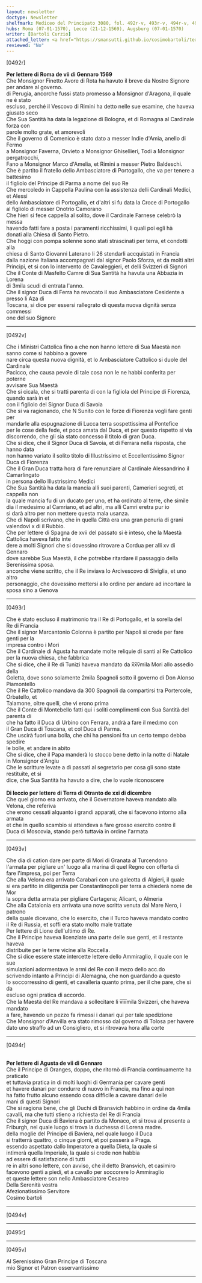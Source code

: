 ```yaml
---
layout: newsletter
doctype: Newsletter
shelfmark: Mediceo del Principato 3080, fol. 492r-v, 493r-v, 494r-v, 495r-v
hubs: Roma (07-01-1570), Lecce (21-12-1569), Augsburg (07-01-1570)
writer: [Bartoli Curzio]
attached_letter: <a href="https://smansutti.github.io/cosimobartoli/texts/2979_116/">2979_116</a>
reviewed: "No"
---
```


[0492r]  
  
  
<strong>Per lettere di Roma de vii di Gennaro 1569</strong>  
Che Monsignor Finetto Avore di Rota ha havuto il breve da Nostro Signore per andare al governo.  
di Perugia, ancorche fussi stato promesso a Monsignor d'Aragona, il quale ne è stato  
escluso, perché il Vescovo di Rimini ha detto nelle sue esamine, che haveva giusato seco  
Che Sua Santità ha data la legazione di Bologna, et di Romagna al Cardinale forza con  
parole molto grate, et amorevoli  
Che il governo di Comenico è stato dato a messer Indie d'Amia, anello di Fermo  
a Monsignor Faverna, Orvieto a Monsignor Ghisellieri, Todi a Monsignor pergatrocchi,  
Fano a Monsignor Marco d'Amelia, et Rimini a messer Pietro Baldeschi.  
Che è partito il fratello dello Ambasciatore di Portogallo, che va per tenere a battesimo  
il figliolo del Principe di Parma a nome del suo Re  
Che mercoledo in Cappella Paulina con la assistenza delli Cardinali Medici, et Alessi  
dello Ambasciatore di Portogallo, et d'altri si fu data la Croce di Portogallo  
al figliolo di messer Onotrio Camorano  
Che hieri si fece cappella al solito, dove il Cardinale Farnese celebrò la messa  
havendo fatti fare a posta i paramenti ricchissimi, li quali poi egli hà  
donati alla Chiesa di Santo Pietro.  
Che hoggi con pompa solenne sono stati strascinati per terra, et condotti alla  
chiesa di Santo Giovanni Laterano li 26 stendarli accquistati in Francia  
dalla nazione Italiana accompagnati dal signor Paolo Sforza, et da molti altri  
Principi, et si con lo intervento de Cavaleggieri, et delli Svizzeri di Signori  
Che il Conte di Masfelto Camre di Sua Santità ha havuta una Abbazia in Lorena  
di 3mila scudi di entrata l'anno.  
Che il signor Duca di Ferra ha revocato il suo Ambasciatore Cesidente a presso li Aza di  
Toscana, si dice per essersi rallegrato di questa nuova dignità senza commessi  
one del suo Signore  
  
---  

[0492v]  
  
  
Che i Ministri Cattolica fino a che non hanno lettere di Sua Maestà non sanno come si habbino a govere  
nare circa questa nuova dignità, et lo Ambasciatore Cattolico si duole del Cardinale  
Pacicco, che causa pevole di tale cosa non le ne habbi conferita per poterne  
avvisare Sua Maestà  
Che si cicala, che si tratti parenta di con la figliola del Principe di Fiorenza, quando sarà in et  
con il figliolo del Signor Duca di Savoia  
Che si va ragionando, che N Sunito con le forze di Fiorenza vogli fare genti per  
mandarle alla espugnazione di Lucca terra sospettissima al Pontefice  
per le cose della fede, et poca amata dal Duca, et per questo rispetto si via  
discorrendo, che gli sia stato concesso il titolo di gran Duca.  
Che si dice, che il Signor Duca di Savoia, et di Ferrara nella risposta, che hanno data  
non hanno variato il solito titolo di Illustrissimo et Eccellentissimo Signor Duca di Fiorenza  
Che il Gran Duca tratta hora di fare renunziare al Cardinale Alessandrino il Camarlingato  
in persona dello Illustrissimo Medici  
Che Sua Santità ha data la mancia alli suoi parenti, Camerieri segreti, et cappella non  
la quale mancia fu di un ducato per uno, et ha ordinato al terre, che simile  
dia il medesimo al Camriano, et ad altri, ma alli Camri eretra pur io  
si darà altro per non mettere questa mala usanza.  
Che di Napoli scrivano, che in quella Città era una gran penuria di grani  
valendovi x di il Rubbio.  
Che per lettere di Spagna de xvii del passato si è inteso, che la Maestà Cattolica haveva fatto inte  
dere a molti Signori che si dovessino ritrovare a Cordua per alli xv di Gennaro  
dove sarebbe Sua Maestà, il che potrebbe ritardare il passaggio della Serenissima sposa.  
ancorche viene scritto, che il Re inviava lo Arcivescovo di Siviglia, et uno altro  
personaggio, che dovessino mettersi allo ordine per andare ad incortare la  
sposa sino a Genova  
  
---  

[0493r]  
  
  
Che è stato escluso il matrimonio tra il Re di Portogallo, et la sorella del  
Re di Francia  
Che il signor Marcantonio Colonna è partito per Napoli si crede per fare genti per la  
impresa contro i Mori  
Che il Cardinale di Agusta ha mandate molte reliquie di santi al Re Cattolico  
per la nuova chiesa, che fabbrica  
Che si dice, che il Re di Tunizi haveva mandato da x̅x̅v̅mila Mori allo assedio della  
Goletta, dove sono solamente 2mila Spagnoli sotto il governo di Don Alonso Piamontello  
Che il Re Cattolico mandava da 300 Spagnoli da compartirsi tra Portercole, Orbatello, et  
Talamone, oltre quelli, che vi erono prima  
Che il Conte di Montebello fatti qui i soliti complimenti con Sua Santità del parenta di  
che ha fatto il Duca di Urbino con Ferrara, andrà a fare il med:mo con  
il Gran Duca di Toscana, et col Duca di Parma.  
Che uscirà fuori una bolla, che chi ha pensioni fra un certo tempo debba spedire  
le bolle, et andare in abito  
Che si dice, che il Papa manderà lo stocco bene detto in la notte di Natale  
in Monsignor d'Angiu  
Che le scritture levate a dì passati al segretario per cosa gli sono state restituite, et si  
dice, che Sua Santità ha havuto a dire, che lo vuole riconoscere  
<br/><strong>Di leccio per lettere di Terra di Otranto de xxi di dicembre</strong>  
Che quel giorno era arrivato, che il Governatore haveva mandato alla Velona, che referiva  
che erono cessati alquanto i grandi apparati, che si facevono intorno alla armata  
et che in quello scambio si attendeva a fare grosso esercito contro il  
Duca di Moscovia, stando però tuttavia in ordine l'armata  
  
---  

[0493v]  
  
  
Che dia di cation dare per parte di Mori di Granata al Turcendono  
l'armata per pigliare un' luogo alla marina di quel Regno con offerta di  
fare l'impresa, poi per Terra  
Che alla Velona era arrivato Carabari con una galeotta di Algieri, il quale  
si era partito in diligenzia per Constantinopoli per terra a chiederà nome de Mor  
la sopra detta armata per pigliare Cartagena; Alicant, o Almeria  
Che alla Catalonia era arrivata una nove scritta venuta dal Mare Nero, i patrono  
della quale dicevano, che lo esercito, che il Turco haveva mandato contro  
il Re di Russia, et soffi era stato molto male trattate  
Per lettere di Lione dell'ultimo di Re.  
Che il Principe haveva licenziate una parte delle sue genti, et il restante haveva  
distribuite per le terre vicine alla Roccella.  
Che si dice essere state intercette lettere dello Ammiraglio, il quale con le sue  
simulazioni adormentava le armi del Re con il mezo dello acc.do  
scrivendo intanto a Principi di Alemagna, che non guardando a questo  
lo soccorressino di genti, et cavalleria quanto prima, per il che pare, che si da  
escluso ogni pratica di accordo.  
Che la Maestà del Re mandava a sollecitare li v̅i̅i̅i̅mila Svizzeri, che haveva mandato  
a fare, havendo un pezzo fa rimessi i danari qui per tale spedizione  
Che Monsignor d'Anvilla era stato rimosso dal governo di Tolosa per havere  
dato uno straffo ad un Consigliero, et si ritrovava hora alla corte  
  
---  

[0494r]  
  
  
<br/><strong>Per lettere di Agusta de vii di Gennaro</strong>  
Che il Principe di Oranges, doppo, che ritornò di Francia continuamente ha praticato  
et tuttavia pratica in di molti luoghi di Germania per cavare genti  
et havere danari per condurre di nuovo in Francia, ma fino a qui non  
ha fatto frutto alcuno essendo cosa difficile a cavare danari delle  
mani di questi Signori  
Che si ragiona bene, che gli Duchi di Bransvich habbino in ordine da 4mila  
cavalli, ma che tutti stieno a richiesta del Re di Francia  
Che il signor Duca di Baviera è partito da Monaco, et si trova al presente a  
Friburgh, nel quale luogo si trova la duchessa di Lorena madre.  
della moglie del Principe di Baviera, nel quale luogo il Duca  
si tratterrà quattro, o cinque giorni, et poi passerà a Praga.  
essendo aspettato dallo Imperatore a quella Dieta, la quale si  
intimerà quella Imperiale, la quale si crede non habbia  
ad essere di satisfazione di tutti  
re in altri sono lettere, con avviso, che il detto Bransvich, et casimiro  
facevono genti a piedi, et a cavallo per soccorere lo Ammiraglio  
et queste lettere son nello Ambasciatore Cesareo  
Della Serenità vostra  
Afezionatissimo Servitore  
Cosimo bartoli  
  
---  

[0494v]  
  
  
  
---  

[0495r]  
  
  
  
---  

[0495v]  
  
  
Al Serenissimo Gran Principe di Toscana  
mio Signor et Patron osservantissimo  
  
---  

